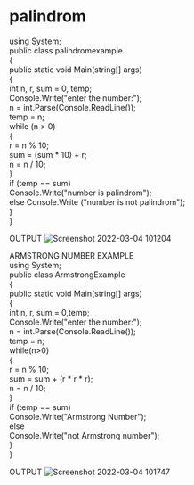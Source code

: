 # palindrom<br>
using System;<br>
public class palindromexample<br>
{<br>
    public static void Main(string[] args)<br>
    {<br>
        int n, r, sum = 0, temp;<br>
        Console.Write("enter the number:");<br>
        n = int.Parse(Console.ReadLine());<br>
        temp = n;<br>
        while (n > 0)<br>
        {<br>
            r = n % 10;<br>
            sum = (sum * 10) + r;<br>
            n = n / 10;<br>
        }<br>
        if (temp == sum)<br>
            Console.Write("number is palindrom");<br>
        else
           Console.Write ("number is not palindrom");<br>
    }<br>
}<br>

OUTPUT
![Screenshot 2022-03-04 101204](https://user-images.githubusercontent.com/98301023/156700819-2e841675-1541-4d27-8974-69d4828b3d9e.png)


ARMSTRONG NUMBER EXAMPLE<br>
using System;<br>
public class ArmstrongExample<br>
{<br>
    public static void Main(string[] args)<br>
    {<br>
        int n, r, sum = 0,temp;<br>
        Console.Write("enter the number:");<br>
        n = int.Parse(Console.ReadLine());<br>
        temp = n;<br>
        while(n>0)<br>
        {<br>
            r = n % 10;<br>
            sum = sum + (r * r * r);<br>
            n = n / 10;<br>
        }<br>
        if (temp == sum)<br>
            Console.Write("Armstrong Number");<br>
        else<br>
            Console.Write("not Armstrong number");<br>
    }<br>
}<br>

OUTPUT
![Screenshot 2022-03-04 101747](https://user-images.githubusercontent.com/98301023/156701237-5b94b0a6-0595-4fec-b6cf-b77a4dd09443.png)<br>
